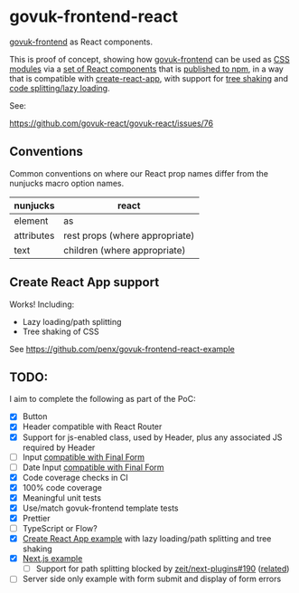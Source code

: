 # govuk-frontend-react

[govuk-frontend](https://github.com/alphagov/govuk-frontend) as React components.


This is proof of concept, showing how <a href="https://github.com/alphagov/govuk-frontend">govuk-frontend</a> can be used as <a href="https://github.com/css-modules/css-modules">CSS modules</a> via a <a href="https://github.com/penx/govuk-frontend-react">set of React components</a> that is <a href="https://www.npmjs.com/package/govuk-frontend-react">published to npm</a>, in a way that is compatible with <a href="https://github.com/facebook/create-react-app">create-react-app</a>, with support for <a href="https://webpack.js.org/guides/tree-shaking/">tree shaking</a> and <a href="https://reactjs.org/docs/code-splitting.html">code splitting/lazy loading</a>.

See:

https://github.com/govuk-react/govuk-react/issues/76

## Conventions

Common conventions on where our React prop names differ from the nunjucks macro option names.

| nunjucks | react |
| --- | --- |
| element | as  |
| attributes | rest props (where appropriate) |
| text | children (where appropriate) |

## Create React App support

Works! Including:

- Lazy loading/path splitting
- Tree shaking of CSS

See https://github.com/penx/govuk-frontend-react-example

## TODO:

I aim to complete the following as part of the PoC:

- [x] Button
- [x] Header compatible with React Router
- [x] Support for js-enabled class, used by Header, plus any associated JS required by Header
- [ ] Input [compatible with Final Form](https://medium.com/@penx/form-elements-in-presentational-component-packages-a618e9aa7416)
- [ ] Date Input [compatible with Final Form](https://medium.com/@penx/form-elements-in-presentational-component-packages-a618e9aa7416)
- [x] Code coverage checks in CI
- [x] 100% code coverage
- [x] Meaningful unit tests
- [x] Use/match govuk-frontend template tests
- [x] Prettier
- [ ] TypeScript or Flow?
- [x] [Create React App example](https://github.com/penx/govuk-frontend-react-example) with lazy loading/path splitting and tree shaking
- [x] [Next.js example](https://github.com/penx/govuk-frontend-react-example-next)
  - [ ] Support for path splitting blocked by [zeit/next-plugins#190](https://github.com/zeit/next-plugins/pull/190) ([related](https://spectrum.chat/next-js/general/dynamic-css-splitting~03351ba8-e4aa-4788-a8ce-2d765b1b1f61?m=MTUzNzE1NDM5ODQ5OQ==))
- [ ] Server side only example with form submit and display of form errors
